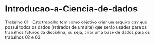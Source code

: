 # Introducao-a-Ciencia-de-dados

Trabalho 01 - Este trabalho tem como objetivo criar um arquivo csv que possui todos os dados (retirados de um site) que serão usados para os trabalhos futuros da disciplina, ou seja, criar uma base de dados para os trabalhos 02 e 03.
